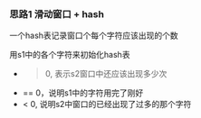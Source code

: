 ### 思路1 滑动窗口 + hash

一个hash表记录窗口个每个字符应该出现的个数

用s1中的各个字符来初始化hash表

- > 0, 表示s2窗口中还应该出现多少次
- == 0，说明s1中的字符用完了刚好
- < 0, 说明s2中窗口的已经出现了过多的那个字符

